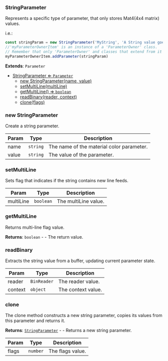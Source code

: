 <a name="StringParameter"></a>

### StringParameter 
Represents a specific type of parameter, that only stores Mat4(4x4 matrix) values.

i.e.:
```javascript
const stringParam = new StringParameter('MyString', 'A String value goes here')
//'myParameterOwnerItem' is an instance of a 'ParameterOwner' class.
// Remember that only 'ParameterOwner' and classes that extend from it can host 'Parameter' objects.
myParameterOwnerItem.addParameter(stringParam)
```


**Extends**: <code>Parameter</code>  

* [StringParameter ⇐ <code>Parameter</code>](#StringParameter)
    * [new StringParameter(name, value)](#new-StringParameter)
    * [setMultiLine(multiLine)](#setMultiLine)
    * [getMultiLine() ⇒ <code>boolean</code>](#getMultiLine)
    * [readBinary(reader, context)](#readBinary)
    * [clone(flags)](#clone)

<a name="new_StringParameter_new"></a>

### new StringParameter
Create a string parameter.


| Param | Type | Description |
| --- | --- | --- |
| name | <code>string</code> | The name of the material color parameter. |
| value | <code>string</code> | The value of the parameter. |

<a name="StringParameter+setMultiLine"></a>

### setMultiLine
Sets flag that indicates if the string contains new line feeds.



| Param | Type | Description |
| --- | --- | --- |
| multiLine | <code>boolean</code> | The multiLine value. |

<a name="StringParameter+getMultiLine"></a>

### getMultiLine
Returns multi-line flag value.


**Returns**: <code>boolean</code> - - The return value.  
<a name="StringParameter+readBinary"></a>

### readBinary
Extracts the string value from a buffer, updating current parameter state.



| Param | Type | Description |
| --- | --- | --- |
| reader | <code>BinReader</code> | The reader value. |
| context | <code>object</code> | The context value. |

<a name="StringParameter+clone"></a>

### clone
The clone method constructs a new string parameter, copies its values
from this parameter and returns it.


**Returns**: [<code>StringParameter</code>](#StringParameter) - - Returns a new string parameter.  

| Param | Type | Description |
| --- | --- | --- |
| flags | <code>number</code> | The flags value. |

